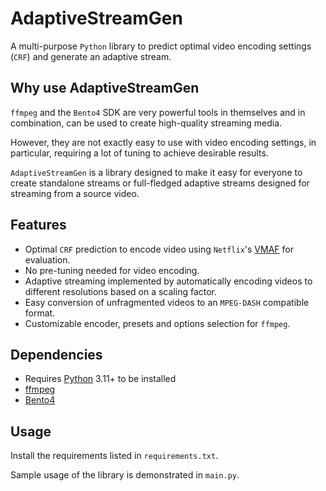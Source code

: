 # AdaptiveStreamGen
A multi-purpose `Python` library to predict optimal video encoding settings (`CRF`) and generate an adaptive stream. 

## Why use AdaptiveStreamGen
`ffmpeg` and the `Bento4` SDK are very powerful tools in themselves and in combination, can be used to create high-quality streaming media.

However, they are not exactly easy to use with video encoding settings, in particular, requiring a lot of tuning to achieve desirable results.

`AdaptiveStreamGen` is a library designed to make it easy for everyone to create standalone streams or full-fledged adaptive streams designed for streaming from a source video.

## Features
* Optimal `CRF` prediction to encode video using `Netflix`'s [VMAF](https://github.com/Netflix/vmaf) for evaluation.
* No pre-tuning needed for video encoding.
* Adaptive streaming implemented by automatically encoding videos to different resolutions based on a scaling factor.
* Easy conversion of unfragmented videos to an `MPEG-DASH` compatible format.
* Customizable encoder, presets and options selection for `ffmpeg`.

## Dependencies
* Requires [Python](https://www.python.org) 3.11+ to be installed
* [ffmpeg](https://ffmpeg.org)
* [Bento4](https://www.bento4.com)

## Usage

Install the requirements listed in `requirements.txt`.

Sample usage of the library is demonstrated in `main.py`.
